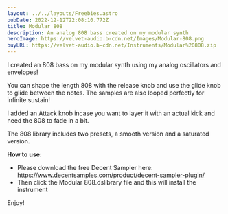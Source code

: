 ```yaml
---
layout: ../../layouts/Freebies.astro
pubDate: 2022-12-12T22:08:10.772Z
title: Modular 808
description: An analog 808 bass created on my modular synth
heroImage: https://velvet-audio.b-cdn.net/Images/Modular-808.png
buyURL: https://velvet-audio.b-cdn.net/Instruments/Modular%20808.zip
---
```

I created an 808 bass on my modular synth using my analog oscillators and envelopes!

You can shape the length 808 with the release knob and use the glide knob to glide between the notes. The samples are also looped perfectly for infinite sustain!

I added an Attack knob incase you want to layer it with an actual kick and need the 808 to fade in a bit.

The 808 library includes two presets, a smooth version and a saturated version.

**How to use:**

* Please download the free Decent Sampler here: <https://www.decentsamples.com/product/decent-sampler-plugin/>
* Then click the Modular 808.dslibrary file and this will install the instrument

Enjoy!